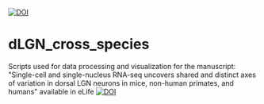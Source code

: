 [![DOI](https://zenodo.org/badge/DOI/10.5281/zenodo.10602653.svg)](https://doi.org/10.5281/zenodo.10602653)

# dLGN_cross_species

Scripts used for data processing and visualization for the manuscript: "Single-cell and single-nucleus RNA-seq uncovers shared and distinct axes of variation in dorsal LGN neurons in mice, non-human primates, and humans" available in eLife
[![DOI](https://img.shields.io/badge/elife-https://doi.org/10.7554/eLife.64875-d61d62.svg)](https://shields.io/)
